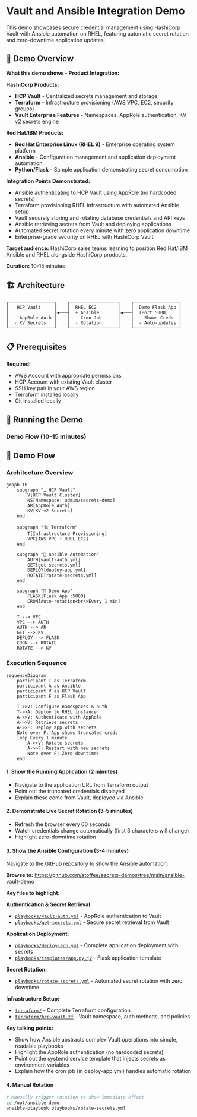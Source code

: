 # Vault and Ansible Integration Demo

This demo showcases secure credential management using HashiCorp Vault with Ansible automation on RHEL, featuring automatic secret rotation and zero-downtime application updates.

## 🎯 Demo Overview

**What this demo shows - Product Integration:**

**HashiCorp Products:**
- **HCP Vault** - Centralized secrets management and storage
- **Terraform** - Infrastructure provisioning (AWS VPC, EC2, security groups)
- **Vault Enterprise Features** - Namespaces, AppRole authentication, KV v2 secrets engine

**Red Hat/IBM Products:**
- **Red Hat Enterprise Linux (RHEL 9)** - Enterprise operating system platform
- **Ansible** - Configuration management and application deployment automation
- **Python/Flask** - Sample application demonstrating secret consumption

**Integration Points Demonstrated:**
- Ansible authenticating to HCP Vault using AppRole (no hardcoded secrets)
- Terraform provisioning RHEL infrastructure with automated Ansible setup
- Vault securely storing and rotating database credentials and API keys
- Ansible retrieving secrets from Vault and deploying applications
- Automated secret rotation every minute with zero application downtime
- Enterprise-grade security on RHEL with HashiCorp Vault

**Target audience:** HashiCorp sales teams learning to position Red Hat/IBM Ansible and RHEL alongside HashiCorp products.

**Duration:** 10-15 minutes

## 🏗️ Architecture

```
┌─────────────────┐    ┌──────────────────┐    ┌─────────────────┐
│   HCP Vault     │    │  RHEL EC2        │    │  Demo Flask App │
│                 │◄───┤  + Ansible       │◄───┤  (Port 5000)    │
│  - AppRole Auth │    │  - Cron Job      │    │  - Shows Creds  │
│  - KV Secrets   │    │  - Rotation      │    │  - Auto-updates │
└─────────────────┘    └──────────────────┘    └─────────────────┘
```

## 📋 Prerequisites

**Required:**
- AWS Account with appropriate permissions
- HCP Account with existing Vault cluster
- SSH key pair in your AWS region
- Terraform installed locally
- Git installed locally



## 🎪 Running the Demo

### Demo Flow (10-15 minutes)

## 🔄 Demo Flow

### Architecture Overview
```mermaid
graph TB
    subgraph "☁️ HCP Vault"
        V[HCP Vault Cluster]
        NS[Namespace: admin/secrets-demo]
        AR[AppRole Auth]
        KV[KV v2 Secrets]
    end
    
    subgraph "🏗️ Terraform"
        T[Infrastructure Provisioning]
        VPC[AWS VPC + RHEL EC2]
    end
    
    subgraph "🤖 Ansible Automation"
        AUTH[vault-auth.yml]
        GET[get-secrets.yml] 
        DEPLOY[deploy-app.yml]
        ROTATE[rotate-secrets.yml]
    end
    
    subgraph "🎯 Demo App"
        FLASK[Flask App :5000]
        CRON[Auto-rotation<br/>Every 1 min]
    end
    
    T --> VPC
    VPC --> AUTH
    AUTH --> AR
    GET --> KV
    DEPLOY --> FLASK
    CRON --> ROTATE
    ROTATE --> KV
```

### Execution Sequence
```mermaid
sequenceDiagram
    participant T as Terraform
    participant A as Ansible  
    participant V as HCP Vault
    participant F as Flask App
    
    T->>V: Configure namespaces & auth
    T->>A: Deploy to RHEL instance
    A->>V: Authenticate with AppRole
    A->>V: Retrieve secrets
    A->>F: Deploy app with secrets
    Note over F: App shows truncated creds
    loop Every 1 minute
        A->>V: Rotate secrets
        A->>F: Restart with new secrets
        Note over F: Zero downtime!
    end
```

#### 1. Show the Running Application (2 minutes)
- Navigate to the application URL from Terraform output
- Point out the truncated credentials displayed
- Explain these come from Vault, deployed via Ansible

#### 2. Demonstrate Live Secret Rotation (3-5 minutes)
- Refresh the browser every 60 seconds
- Watch credentials change automatically (first 3 characters will change)
- Highlight zero-downtime rotation

#### 3. Show the Ansible Configuration (3-4 minutes)
Navigate to the GitHub repository to show the Ansible automation:

**Browse to:** https://github.com/stoffee/secrets-demos/tree/main/ansible-vault-demo

**Key files to highlight:**

**Authentication & Secret Retrieval:**
- [`playbooks/vault-auth.yml`](https://github.com/stoffee/secrets-demos/blob/main/ansible-vault-demo/playbooks/vault-auth.yml) - AppRole authentication to Vault
- [`playbooks/get-secrets.yml`](https://github.com/stoffee/secrets-demos/blob/main/ansible-vault-demo/playbooks/get-secrets.yml) - Secure secret retrieval from Vault

**Application Deployment:**
- [`playbooks/deploy-app.yml`](https://github.com/stoffee/secrets-demos/blob/main/ansible-vault-demo/playbooks/deploy-app.yml) - Complete application deployment with secrets
- [`playbooks/templates/app.py.j2`](https://github.com/stoffee/secrets-demos/blob/main/ansible-vault-demo/playbooks/templates/app.py.j2) - Flask application template

**Secret Rotation:**
- [`playbooks/rotate-secrets.yml`](https://github.com/stoffee/secrets-demos/blob/main/ansible-vault-demo/playbooks/rotate-secrets.yml) - Automated secret rotation with zero downtime

**Infrastructure Setup:**
- [`terraform/`](https://github.com/stoffee/secrets-demos/tree/main/ansible-vault-demo/terraform) - Complete Terraform configuration
- [`terraform/hcp-vault.tf`](https://github.com/stoffee/secrets-demos/blob/main/ansible-vault-demo/terraform/hcp-vault.tf) - Vault namespace, auth methods, and policies

**Key talking points:**
- Show how Ansible abstracts complex Vault operations into simple, readable playbooks
- Highlight the AppRole authentication (no hardcoded secrets)
- Point out the systemd service template that injects secrets as environment variables
- Explain how the cron job (in deploy-app.yml) handles automatic rotation

#### 4. Manual Rotation
```bash
# Manually trigger rotation to show immediate effect
cd /opt/ansible-demo
ansible-playbook playbooks/rotate-secrets.yml